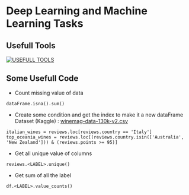 # Deep Learning and Machine Learning Tasks

## Usefull Tools
[![USEFULL TOOLS](https://skillicons.dev/icons?i=python,tensorflow,vscode)](https://skillicons.dev)

## Some Usefull Code

- Count missing value of data <br>
```
dataFrame.isna().sum()
```

- Create some condition and get the index to make it a new dataFrame <br>
Dataset (Kaggle) : [winemag-data-130k-v2.csv](https://www.kaggle.com/datasets/zynicide/wine-reviews) <br>
```
italian_wines = reviews.loc[reviews.country == 'Italy']
top_oceania_wines = reviews.loc[(reviews.country.isin(['Australia', 'New Zealand'])) & (reviews.points >= 95)]
```

- Get all unique value of columns
```
reviews.<LABEL>.unique()
```

- Get sum of all the label
```
df.<LABEL>.value_counts()
```

